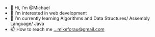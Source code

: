 - 👋 Hi, I’m @Michael
- 👀 I’m interested in web development
- 🌱 I’m currently learning Algorithms and Data Structures/ Assembly Language/ Java
- 📫 How to reach me ...mikeforau@gmail.com

<!---
mikeforuab/mikeforuab is a ✨ special ✨ repository because its `README.md` (this file) appears on your GitHub profile.
You can click the Preview link to take a look at your changes.
--->
